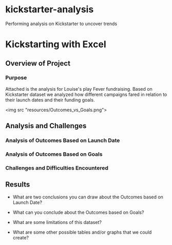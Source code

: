 # kickstarter-analysis
Performing analysis on Kickstarter to uncover trends

# Kickstarting with Excel

## Overview of Project

### Purpose
Attached is the analysis for Louise's play Fever fundraising. Based on Kickstarter dataset we analyzed how different campaigns fared in relation to their launch dates and their funding goals.

<img src "resources/Outcomes_vs_Goals.png">

## Analysis and Challenges

### Analysis of Outcomes Based on Launch Date

### Analysis of Outcomes Based on Goals

### Challenges and Difficulties Encountered

## Results

- What are two conclusions you can draw about the Outcomes based on Launch Date?

- What can you conclude about the Outcomes based on Goals?

- What are some limitations of this dataset?

- What are some other possible tables and/or graphs that we could create?

